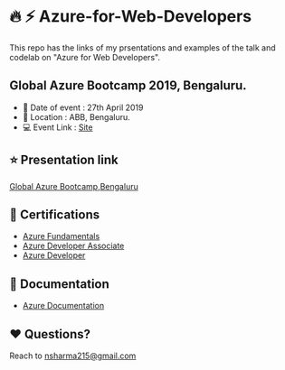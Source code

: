 # :fire: :zap: Azure-for-Web-Developers

This repo has the links of my prsentations and examples of the talk and codelab on "Azure for Web Developers".

## Global Azure Bootcamp 2019, Bengaluru.

  - :date: Date of event : 27th April 2019
  - :pushpin: Location : ABB, Bengaluru.
  - :computer: Event Link : [Site](http://bengaluru.azurebootcamp.net/)

## :star: Presentation link

[Global Azure Bootcamp,Bengaluru](https://docs.google.com/presentation/d/1BptiY1O4whqXrahiPOteKSWo36Np1tCcj612Mf2bQHk/edit?usp=sharing)

## :blue_book: Certifications

- [Azure Fundamentals](https://www.microsoft.com/en-us/learning/exam-az-900.aspx)
- [Azure Developer Associate](https://www.microsoft.com/en-us/learning/azure-developer.aspx)
- [Azure Developer](https://www.microsoft.com/en-us/learning/exam-az-203.aspx)

## :page_with_curl: Documentation
- [Azure Documentation](https://docs.microsoft.com/en-in/azure/)

## :heart: Questions?

Reach to nsharma215@gmail.com
